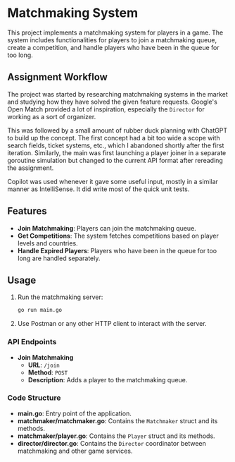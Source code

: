 # Matchmaking System

This project implements a matchmaking system for players in a game. The system includes functionalities for players to join a matchmaking queue, create a competition, and handle players who have been in the queue for too long.

## Assignment Workflow

The project was started by researching matchmaking systems in the market and studying how they have solved the given feature requests. Google's Open Match provided a lot of inspiration, especially the `Director` for working as a sort of organizer.

This was followed by a small amount of rubber duck planning with ChatGPT to build up the concept. The first concept had a bit too wide a scope with search fields, ticket systems, etc., which I abandoned shortly after the first iteration. Similarly, the main was first launching a player joiner in a separate goroutine simulation but changed to the current API format after rereading the assignment.

Copilot was used whenever it gave some useful input, mostly in a similar manner as IntelliSense. It did write most of the quick unit tests.

## Features

- **Join Matchmaking**: Players can join the matchmaking queue.
- **Get Competitions**: The system fetches competitions based on player levels and countries.
- **Handle Expired Players**: Players who have been in the queue for too long are handled separately.

## Usage

1. Run the matchmaking server:
    ```sh
    go run main.go
    ```

2. Use Postman or any other HTTP client to interact with the server.

### API Endpoints

- **Join Matchmaking**
    - **URL**: `/join`
    - **Method**: `POST`
    - **Description**: Adds a player to the matchmaking queue.

### Code Structure

- **main.go**: Entry point of the application.
- **matchmaker/matchmaker.go**: Contains the `Matchmaker` struct and its methods.
- **matchmaker/player.go**: Contains the `Player` struct and its methods.
- **director/director.go**: Contains the `Director` coordinator between matchmaking and other game services.